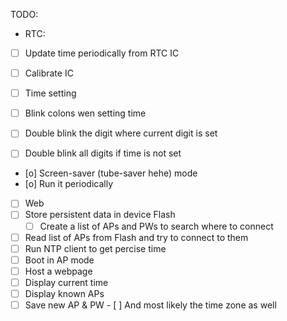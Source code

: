 TODO:

- RTC:
 - [ ] Update time periodically from RTC IC
 - [ ] Calibrate IC
- [ ] Time setting
 - [ ] Blink colons wen setting time
 - [ ] Double blink the digit where current digit is set

- [ ] Double blink all digits if time is not set

- [o] Screen-saver (tube-saver hehe) mode
 - [o] Run it periodically

- [ ] Web
 - [ ] Store persistent data in device Flash
   - [ ] Create a list of APs and PWs to search where to connect
 - [ ] Read list of APs from Flash and try to connect to them
 - [ ] Run NTP client to get percise time
 - [ ] Boot in AP mode
  - [ ] Host a webpage
   - [ ] Display current time
   - [ ] Display known APs
   - [ ] Save new AP & PW
    - [ ] And most likely the time zone as well
